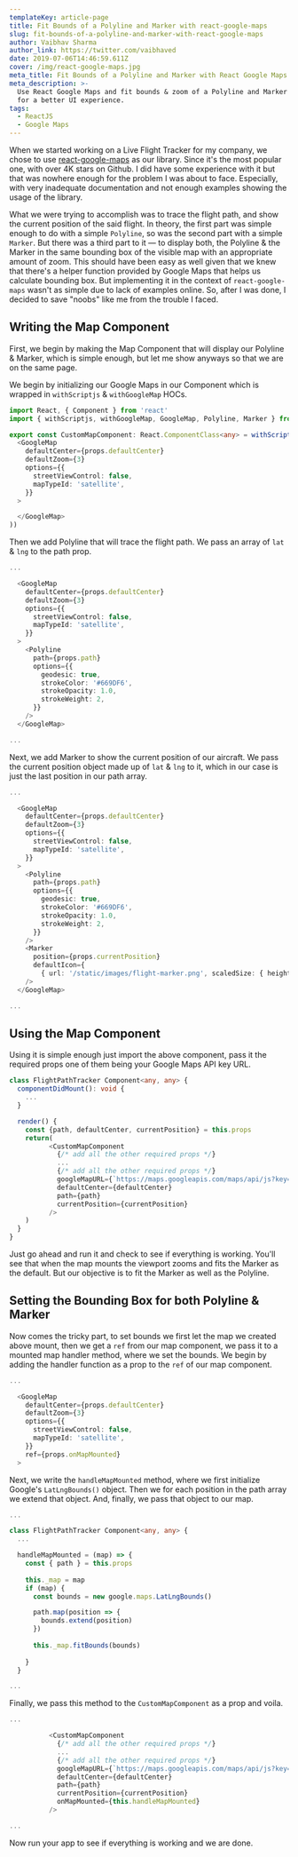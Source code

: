 ```yaml
---
templateKey: article-page
title: Fit Bounds of a Polyline and Marker with react-google-maps
slug: fit-bounds-of-a-polyline-and-marker-with-react-google-maps
author: Vaibhav Sharma
author_link: https://twitter.com/vaibhaved
date: 2019-07-06T14:46:59.611Z
cover: /img/react-google-maps.jpg
meta_title: Fit Bounds of a Polyline and Marker with React Google Maps
meta_description: >-
  Use React Google Maps and fit bounds & zoom of a Polyline and Marker together
  for a better UI experience.
tags:
  - ReactJS
  - Google Maps
---
```

When we started working on a Live Flight Tracker for my company, we chose to use [react-google-maps](https://github.com/tomchentw/react-google-maps) as our library. Since it's the most popular one, with over 4K stars on Github. I did have some experience with it but that was nowhere enough for the problem I was about to face. Especially, with very inadequate documentation and not enough examples showing the usage of the library.

What we were trying to accomplish was to trace the flight path, and show the current position of the said flight. In theory, the first part was simple enough to do with a simple `Polyline`, so was the second part with a simple `Marker`. But there was a third part to it — to display both, the Polyline & the Marker in the same bounding box of the visible map with an appropriate amount of zoom. This should have been easy as well given that we knew that there's a helper function provided by Google Maps that helps us calculate bounding box. But implementing it in the context of `react-google-maps` wasn't as simple due to lack of examples online. So, after I was done, I decided to save "noobs" like me from the trouble I faced.

## Writing the Map Component

First, we begin by making the Map Component that will display our Polyline & Marker, which is simple enough, but let me show anyways so that we are on the same page.

We begin by initializing our Google Maps in our Component which is wrapped in `withScriptjs` & `withGoogleMap` HOCs.

```typescript
import React, { Component } from 'react'
import { withScriptjs, withGoogleMap, GoogleMap, Polyline, Marker } from 'react-google-maps'

export const CustomMapComponent: React.ComponentClass<any> = withScriptjs(withGoogleMap((props) =>
  <GoogleMap
    defaultCenter={props.defaultCenter}
    defaultZoom={3}
    options={{
      streetViewControl: false,
      mapTypeId: 'satellite',
    }}
  >

  </GoogleMap>
))
```

Then we add Polyline that will trace the flight path. We pass an array of `lat` & `lng` to the path prop.

```typescript
...

  <GoogleMap
    defaultCenter={props.defaultCenter}
    defaultZoom={3}
    options={{
      streetViewControl: false,
      mapTypeId: 'satellite',
    }}
  >
    <Polyline
      path={props.path}
      options={{
        geodesic: true,
        strokeColor: '#669DF6',
        strokeOpacity: 1.0,
        strokeWeight: 2,
      }}
    />
  </GoogleMap>

...
```

Next, we add Marker to show the current position of our aircraft. We pass the current position object made up of `lat` & `lng` to it, which in our case is just the last position in our path array.

```typescript
...

  <GoogleMap
    defaultCenter={props.defaultCenter}
    defaultZoom={3}
    options={{
      streetViewControl: false,
      mapTypeId: 'satellite',
    }}
  >
    <Polyline
      path={props.path}
      options={{
        geodesic: true,
        strokeColor: '#669DF6',
        strokeOpacity: 1.0,
        strokeWeight: 2,
      }}
    />
    <Marker
      position={props.currentPosition}
      defaultIcon={
        { url: '/static/images/flight-marker.png', scaledSize: { height: 16, width: 16 }, anchor: new google.maps.Point(8, 8) }}
    />
  </GoogleMap>

...
```

## Using the Map Component

Using it is simple enough just import the above component, pass it the required props one of them being your Google Maps API key URL.

```typescript
class FlightPathTracker Component<any, any> {
  componentDidMount(): void {
    ...
  }

  render() {
    const {path, defaultCenter, currentPosition} = this.props
    return(
          <CustomMapComponent
            {/* add all the other required props */}
            ...
            {/* add all the other required props */}
            googleMapURL={`https://maps.googleapis.com/maps/api/js?key=${process.env.GOOGLE_MAP_API_KEY}`}
            defaultCenter={defaultCenter}
            path={path}
            currentPosition={currentPosition}
          />
    )
  }
}
```

Just go ahead and run it and check to see if everything is working. You'll see that when the map mounts the viewport zooms and fits the Marker as the default. But our objective is to fit the Marker as well as the Polyline.

## Setting the Bounding Box for both Polyline & Marker

Now comes the tricky part, to set bounds we first let the map we created above mount, then we get a `ref` from our map component, we pass it to a mounted map handler method, where we set the bounds. We begin by adding the handler function as a prop to the `ref` of our map component.

```typescript
...

  <GoogleMap
    defaultCenter={props.defaultCenter}
    defaultZoom={3}
    options={{
      streetViewControl: false,
      mapTypeId: 'satellite',
    }}
    ref={props.onMapMounted}
  >
```

Next, we write the `handleMapMounted` method, where we first initialize Google's `LatLngBounds()` object. Then we for each position in the path array we extend that object. And, finally, we pass that object to our map.

```typescript
...

class FlightPathTracker Component<any, any> {
  ...

  handleMapMounted = (map) => {
    const { path } = this.props
    
    this._map = map
    if (map) {
      const bounds = new google.maps.LatLngBounds()

      path.map(position => {
        bounds.extend(position)
      })
      
      this._map.fitBounds(bounds)
   
    }
  }

...
```

Finally, we pass this method to the `CustomMapComponent` as a prop and voila.

```typescript
...

          <CustomMapComponent
            {/* add all the other required props */}
            ...
            {/* add all the other required props */}
            googleMapURL={`https://maps.googleapis.com/maps/api/js?key=${process.env.GOOGLE_MAP_API_KEY}`}
            defaultCenter={defaultCenter}
            path={path}
            currentPosition={currentPosition}
            onMapMounted={this.handleMapMounted}
          />

...
```

Now run your app to see if everything is working and we are done.
